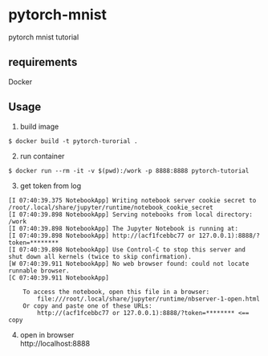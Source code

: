 # pytorch-mnist
pytorch mnist tutorial

## requirements
Docker

## Usage
1. build image
```
$ docker build -t pytorch-turorial .
```

2. run container
```
$ docker run --rm -it -v $(pwd):/work -p 8888:8888 pytorch-tutorial
```

3. get token from log
```
[I 07:40:39.375 NotebookApp] Writing notebook server cookie secret to /root/.local/share/jupyter/runtime/notebook_cookie_secret
[I 07:40:39.898 NotebookApp] Serving notebooks from local directory: /work
[I 07:40:39.898 NotebookApp] The Jupyter Notebook is running at:
[I 07:40:39.898 NotebookApp] http://(acf1fcebbc77 or 127.0.0.1):8888/?token=********
[I 07:40:39.898 NotebookApp] Use Control-C to stop this server and shut down all kernels (twice to skip confirmation).
[W 07:40:39.911 NotebookApp] No web browser found: could not locate runnable browser.
[C 07:40:39.911 NotebookApp] 
    
    To access the notebook, open this file in a browser:
        file:///root/.local/share/jupyter/runtime/nbserver-1-open.html
    Or copy and paste one of these URLs:
        http://(acf1fcebbc77 or 127.0.0.1):8888/?token=******** <== copy
```

4. open in browser  
http://localhost:8888
